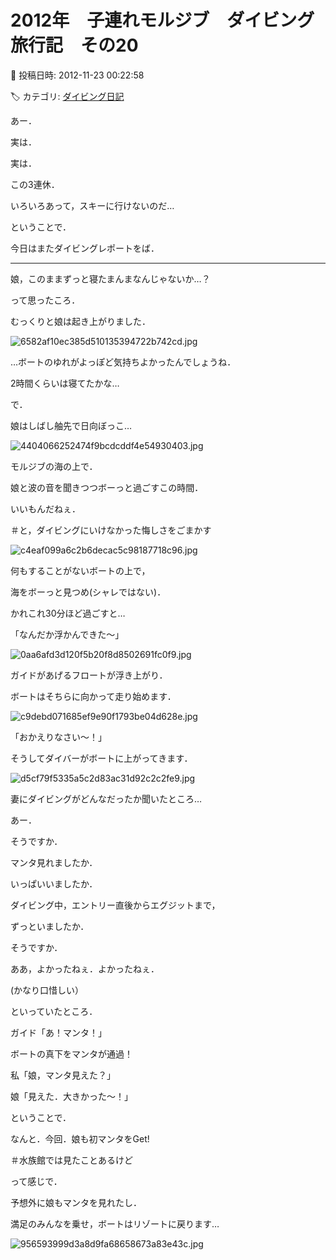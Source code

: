 # 2012年　子連れモルジブ　ダイビング旅行記　その20

📅 投稿日時: 2012-11-23 00:22:58

🏷️ カテゴリ: [ダイビング日記](ce3a7a8d424d112fce83ee85c81a0e344.md)

あー．


実は．





実は．


この3連休．


いろいろあって，スキーに行けないのだ…





ということで．


今日はまたダイビングレポートをば．


-----





娘，このままずっと寝たまんまなんじゃないか…？


って思ったころ．





むっくりと娘は起き上がりました．




![6582af10ec385d510135394722b742cd.jpg](images/6582af10ec385d510135394722b742cd.jpg)




…ボートのゆれがよっぽど気持ちよかったんでしょうね．


2時間くらいは寝てたかな…





で．


娘はしばし舳先で日向ぼっこ…




![4404066252474f9bcdcddf4e54930403.jpg](images/4404066252474f9bcdcddf4e54930403.jpg)




モルジブの海の上で．


娘と波の音を聞きつつボーっと過ごすこの時間．


いいもんだねぇ．


＃と，ダイビングにいけなかった悔しさをごまかす







![c4eaf099a6c2b6decac5c98187718c96.jpg](images/c4eaf099a6c2b6decac5c98187718c96.jpg)




何もすることがないボートの上で，


海をボーっと見つめ(シャレではない)．


かれこれ30分ほど過ごすと…





「なんだか浮かんできた～」




![0aa6afd3d120f5b20f8d8502691fc0f9.jpg](images/0aa6afd3d120f5b20f8d8502691fc0f9.jpg)




ガイドがあげるフロートが浮き上がり．


ボートはそちらに向かって走り始めます．




![c9debd071685ef9e90f1793be04d628e.jpg](images/c9debd071685ef9e90f1793be04d628e.jpg)




「おかえりなさい～！」





そうしてダイバーがボートに上がってきます．




![d5cf79f5335a5c2d83ac31d92c2c2fe9.jpg](images/d5cf79f5335a5c2d83ac31d92c2c2fe9.jpg)







妻にダイビングがどんなだったか聞いたところ…





あー．


そうですか．


マンタ見れましたか．


いっぱいいましたか．


ダイビング中，エントリー直後からエグジットまで，


ずっといましたか．


そうですか．


ああ，よかったねぇ．よかったねぇ．


(かなり口惜しい）





といっていたところ．





ガイド「あ！マンタ！」





ボートの真下をマンタが通過！





私「娘，マンタ見えた？」





娘「見えた．大きかった～！」





ということで．


なんと．今回．娘も初マンタをGet!


＃水族館では見たことあるけど





って感じで．


予想外に娘もマンタを見れたし．





満足のみんなを乗せ，ボートはリゾートに戻ります…




![956593999d3a8d9fa68658673a83e43c.jpg](images/956593999d3a8d9fa68658673a83e43c.jpg)
